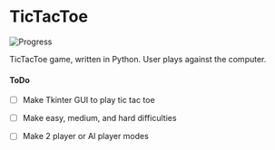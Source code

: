 # TicTacToe

![Progress](https://img.shields.io/badge/Build-In%20Progress-red.svg)

TicTacToe game, written in Python. User plays against the computer.

#### ToDo
- [ ] Make Tkinter GUI to play tic tac toe
- [ ] Make easy, medium, and hard difficulties
- [ ] Make 2 player or AI player modes


